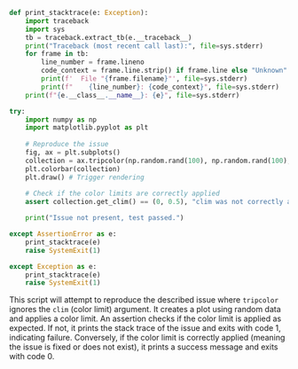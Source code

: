 ```python
def print_stacktrace(e: Exception):
    import traceback
    import sys
    tb = traceback.extract_tb(e.__traceback__)
    print("Traceback (most recent call last):", file=sys.stderr)
    for frame in tb:
        line_number = frame.lineno
        code_context = frame.line.strip() if frame.line else "Unknown"
        print(f'  File "{frame.filename}"', file=sys.stderr)
        print(f"    {line_number}: {code_context}", file=sys.stderr)
    print(f"{e.__class__.__name__}: {e}", file=sys.stderr)

try:
    import numpy as np
    import matplotlib.pyplot as plt
    
    # Reproduce the issue
    fig, ax = plt.subplots()
    collection = ax.tripcolor(np.random.rand(100), np.random.rand(100), np.random.rand(100), clim=(0, 0.5))
    plt.colorbar(collection)
    plt.draw() # Trigger rendering
    
    # Check if the color limits are correctly applied
    assert collection.get_clim() == (0, 0.5), "clim was not correctly applied to tripcolor"

    print("Issue not present, test passed.")

except AssertionError as e:
    print_stacktrace(e)
    raise SystemExit(1)

except Exception as e:
    print_stacktrace(e)
    raise SystemExit(1)

```

This script will attempt to reproduce the described issue where `tripcolor` ignores the `clim` (color limit) argument. It creates a plot using random data and applies a color limit. An assertion checks if the color limit is applied as expected. If not, it prints the stack trace of the issue and exits with code 1, indicating failure. Conversely, if the color limit is correctly applied (meaning the issue is fixed or does not exist), it prints a success message and exits with code 0.